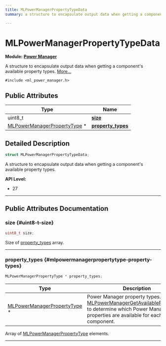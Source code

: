 ```yaml
---
title: MLPowerManagerPropertyTypeData
summary: a structure to encapsulate output data when getting a component's available property types. 

---
```


# MLPowerManagerPropertyTypeData

**Module:** **[Power Manager](/api-ref/api/Modules/group___power_manager/group___power_manager.md)**



A structure to encapsulate output data when getting a component's available property types.  [More...](#detailed-description)


`#include <ml_power_manager.h>`

## Public Attributes

| Type           | Name           |
| -------------- | -------------- |
| uint8_t | **[size](/api-ref/api/Modules/group___power_manager/struct_m_l_power_manager_property_type_data.md#uint8-t-size)**  |
| [MLPowerManagerPropertyType](/api-ref/api/Modules/group___power_manager/group___power_manager.md#enums-mlpowermanagerpropertytype) * | **[property_types](/api-ref/api/Modules/group___power_manager/struct_m_l_power_manager_property_type_data.md#mlpowermanagerpropertytype-property-types)**  |

## Detailed Description

```cpp
struct MLPowerManagerPropertyTypeData;
```

A structure to encapsulate output data when getting a component's available property types. 




**API Level:**
  * 27




-----------
## Public Attributes Documentation

### size {#uint8-t-size}

```cpp
uint8_t size;
```


Size of [property_types](/api-ref/api/Modules/group___power_manager/struct_m_l_power_manager_property_type_data.md#mlpowermanagerpropertytype-property-types) array. 





-----------

### property_types {#mlpowermanagerpropertytype-property-types}

```cpp
MLPowerManagerPropertyType * property_types;
```



| Type | Description |
|--|--|
| [MLPowerManagerPropertyType](/api-ref/api/Modules/group___power_manager/group___power_manager.md#enums-mlpowermanagerpropertytype) * | Power Manager property types. Query [MLPowerManagerGetAvailableProperties()](/api-ref/api/Modules/group___power_manager/group___power_manager.md#mlresult-mlpowermanagergetavailableproperties) to determine which Power Manager properties are available for each component.  |


Array of [MLPowerManagerPropertyType](/api-ref/api/Modules/group___power_manager/group___power_manager.md#enum-mlpowermanagerpropertytype) elements. 





-----------


